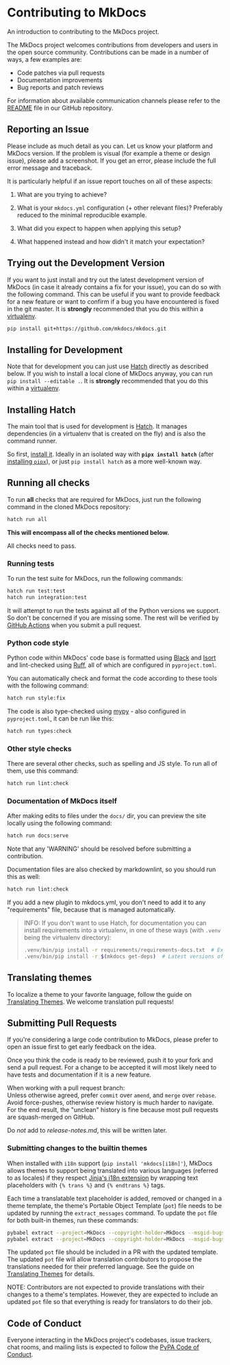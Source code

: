 # Contributing to MkDocs

An introduction to contributing to the MkDocs project.

The MkDocs project welcomes contributions from developers and
users in the open source community. Contributions can be made in a number of
ways, a few examples are:

- Code patches via pull requests
- Documentation improvements
- Bug reports and patch reviews

For information about available communication channels please refer to the
[README](https://github.com/mkdocs/mkdocs#readme) file in our
GitHub repository.

## Reporting an Issue

Please include as much detail as you can. Let us know your platform and MkDocs
version. If the problem is visual (for example a theme or design issue), please
add a screenshot. If you get an error, please include the full error message and
traceback.

It is particularly helpful if an issue report touches on all of these aspects:

1.  What are you trying to achieve?

2.  What is your `mkdocs.yml` configuration (+ other relevant files)? Preferably reduced to the minimal reproducible example.

3.  What did you expect to happen when applying this setup?

4.  What happened instead and how didn't it match your expectation?

## Trying out the Development Version

If you want to just install and try out the latest development version of
MkDocs (in case it already contains a fix for your issue),
you can do so with the following command. This can be useful if you
want to provide feedback for a new feature or want to confirm if a bug you
have encountered is fixed in the git master. It is **strongly** recommended
that you do this within a [virtualenv].

```bash
pip install git+https://github.com/mkdocs/mkdocs.git
```

## Installing for Development

Note that for development you can just use [Hatch] directly as described below. If you wish to install a local clone of MkDocs anyway, you can run `pip install --editable .`. It is **strongly** recommended that you do this within a [virtualenv].

## Installing Hatch

The main tool that is used for development is [Hatch]. It manages dependencies (in a virtualenv that is created on the fly) and is also the command runner.

So first, [install it][install Hatch]. Ideally in an isolated way with **`pipx install hatch`** (after [installing `pipx`]), or just `pip install hatch` as a more well-known way.

## Running all checks

To run **all** checks that are required for MkDocs, just run the following command in the cloned MkDocs repository:

```bash
hatch run all
```

**This will encompass all of the checks mentioned below.**

All checks need to pass.

### Running tests

To run the test suite for MkDocs, run the following commands:

```bash
hatch run test:test
hatch run integration:test
```

It will attempt to run the tests against all of the Python versions we
support. So don't be concerned if you are missing some. The rest
will be verified by [GitHub Actions] when you submit a pull request.

### Python code style

Python code within MkDocs' code base is formatted using [Black] and [Isort] and lint-checked using [Ruff], all of which are configured in `pyproject.toml`.

You can automatically check and format the code according to these tools with the following command:

```bash
hatch run style:fix
```

The code is also type-checked using [mypy] - also configured in `pyproject.toml`, it can be run like this:

```bash
hatch run types:check
```

### Other style checks

There are several other checks, such as spelling and JS style. To run all of them, use this command:

```bash
hatch run lint:check
```

### Documentation of MkDocs itself

After making edits to files under the `docs/` dir, you can preview the site locally using the following command:

```bash
hatch run docs:serve
```

Note that any 'WARNING' should be resolved before submitting a contribution.

Documentation files are also checked by markdownlint, so you should run this as well:

```bash
hatch run lint:check
```

If you add a new plugin to mkdocs.yml, you don't need to add it to any "requirements" file, because that is managed automatically.

> INFO: If you don't want to use Hatch, for documentation you can install requirements into a virtualenv, in one of these ways (with `.venv` being the virtualenv directory):
>
> ```bash
> .venv/bin/pip install -r requirements/requirements-docs.txt  # Exact versions of dependencies.
> .venv/bin/pip install -r $(mkdocs get-deps)  # Latest versions of all dependencies.
> ```

## Translating themes

To localize a theme to your favorite language, follow the guide on [Translating Themes]. We welcome translation pull requests!

## Submitting Pull Requests

If you're considering a large code contribution to MkDocs, please prefer to
open an issue first to get early feedback on the idea.

Once you think the code is ready to be reviewed, push
it to your fork and send a pull request. For a change to be accepted it will
most likely need to have tests and documentation if it is a new feature.

When working with a pull request branch:  
Unless otherwise agreed, prefer `commit` over `amend`, and `merge` over `rebase`. Avoid force-pushes, otherwise review history is much harder to navigate. For the end result, the "unclean" history is fine because most pull requests are squash-merged on GitHub.

Do *not* add to *release-notes.md*, this will be written later.

### Submitting changes to the builtin themes

When installed with `i18n` support (`pip install 'mkdocs[i18n]'`), MkDocs allows
themes to support being translated into various languages (referred to as
locales) if they respect [Jinja's i18n extension] by wrapping text placeholders
with `{% trans %}` and `{% endtrans %}` tags.

Each time a translatable text placeholder is added, removed or changed in a
theme template, the theme's Portable Object Template (`pot`) file needs to be
updated by running the `extract_messages` command. To update the
`pot` file for both built-in themes, run these commands:

```bash
pybabel extract --project=MkDocs --copyright-holder=MkDocs --msgid-bugs-address='https://github.com/mkdocs/mkdocs/issues' --no-wrap --version="$(hatch version)" --mapping-file mkdocs/themes/babel.cfg --output-file mkdocs/themes/mkdocs/messages.pot mkdocs/themes/mkdocs
pybabel extract --project=MkDocs --copyright-holder=MkDocs --msgid-bugs-address='https://github.com/mkdocs/mkdocs/issues' --no-wrap --version="$(hatch version)" --mapping-file mkdocs/themes/babel.cfg --output-file mkdocs/themes/readthedocs/messages.pot mkdocs/themes/readthedocs
```

The updated `pot` file should be included in a PR with the updated template.
The updated `pot` file will allow translation contributors to propose the
translations needed for their preferred language. See the guide on [Translating
Themes] for details.

NOTE:
Contributors are not expected to provide translations with their changes to
a theme's templates. However, they are expected to include an updated `pot`
file so that everything is ready for translators to do their job.

## Code of Conduct

Everyone interacting in the MkDocs project's codebases, issue trackers, chat
rooms, and mailing lists is expected to follow the [PyPA Code of Conduct].

[virtualenv]: https://virtualenv.pypa.io/en/latest/user_guide.html
[Hatch]: https://hatch.pypa.io/
[install Hatch]: https://hatch.pypa.io/latest/install/#pip
[installing `pipx`]: https://pypa.github.io/pipx/installation/
[GitHub Actions]: https://docs.github.com/actions
[PyPA Code of Conduct]: https://www.pypa.io/en/latest/code-of-conduct/
[Translating Themes]: https://www.mkdocs.org/dev-guide/translations/
[Jinja's i18n extension]: https://jinja.palletsprojects.com/en/latest/extensions/#i18n-extension
[Ruff]: https://docs.astral.sh/ruff/
[Black]: https://black.readthedocs.io/
[Isort]: https://pycqa.github.io/isort/
[mypy]: https://mypy-lang.org/
